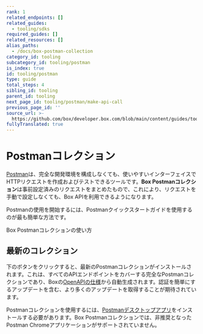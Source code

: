 ```yaml
---
rank: 1
related_endpoints: []
related_guides:
  - tooling/sdks
required_guides: []
related_resources: []
alias_paths:
  - /docs/box-postman-collection
category_id: tooling
subcategory_id: tooling/postman
is_index: true
id: tooling/postman
type: guide
total_steps: 4
sibling_id: tooling
parent_id: tooling
next_page_id: tooling/postman/make-api-call
previous_page_id: ''
source_url: >-
  https://github.com/box/developer.box.com/blob/main/content/guides/tooling/postman/index.md
fullyTranslated: true
---
```

# Postmanコレクション

[Postman][postman]は、完全な開発環境を構成しなくても、使いやすいインターフェイスでHTTPリクエストを作成およびテストできるツールです。**Box Postmanコレクション**は事前設定済みのリクエストをまとめたもので、これにより、リクエストを手動で設定しなくても、Box APIを利用できるようになります。

Postmanの使用を開始するには、Postmanクイックスタートガイドを使用するのが最も簡単な方法です。

<CTA to="g://tooling/postman/quick-start">

Box Postmanコレクションの使い方

</CTA>

## 最新のコレクション

下のボタンをクリックすると、最新のPostmanコレクションがインストールされます。これは、すべてのAPIエンドポイントをカバーする完全なPostmanコレクションであり、Boxの[OpenAPIの仕様][openapi]から自動生成されます。認証を簡単にするアップデートを含む、より多くのアップデートを取得することが期待されています。

<Postman anonymous>

</Postman>

<Message warning>

Postmanコレクションを使用するには、[Postmanデスクトップアプリ][postman]をインストールする必要があります。Box Postmanコレクションでは、非推奨となったPostman Chromeアプリケーションがサポートされていません。

</Mesage>

[postman]: https://postman.com

[legacy]: https://www.postman.com/collections/768279fde466dffc5511

[openapi]: https://github.com/box/box-openapi
